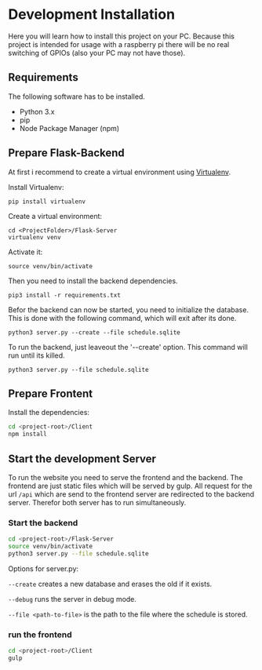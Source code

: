 # Development Installation 

Here you will learn how to install this project on your PC. Because this project is intended for usage with a raspberry pi there will be no real switching of GPIOs (also your PC may not have those).

## Requirements

The following software has to be installed.

- Python 3.x
- pip
- Node Package Manager (npm)

## Prepare Flask-Backend

At first i recommend to create a virtual environment using [Virtualenv](https://virtualenv.pypa.io/en/stable/).

Install Virtualenv:

```
pip install virtualenv
```

Create a virtual environment:

```
cd <ProjectFolder>/Flask-Server
virtualenv venv
```
Activate it:

```
source venv/bin/activate
```

Then you need to install the backend dependencies.

```
pip3 install -r requirements.txt
```

Befor the backend can now be started, you need to initialize the database. This is done with the following command, which will exit after its done.

```
python3 server.py --create --file schedule.sqlite
```

To run the backend, just leaveout the '--create' option. This command will run until its killed.

```
python3 server.py --file schedule.sqlite
```

## Prepare Frontent


Install the dependencies:

```bash
cd <project-root>/Client
npm install
```

##  Start the development Server

To run the website you need to serve the frontend and the backend. The frontend are just static files which will be served by gulp. All request for the url `/api` which are send to the frontend server are redirected to the backend server. Therefor both server has to run simultaneously.

### Start the backend

```bash
cd <project-root>/Flask-Server
source venv/bin/activate
python3 server.py --file schedule.sqlite
```

Options for server.py:

`--create` creates a new database and erases the old if it exists.

`--debug` runs the server in debug mode.

`--file <path-to-file>` is the path to the file where the schedule is stored.

### run the frontend

```bash
cd <project-root>/Client
gulp
```

